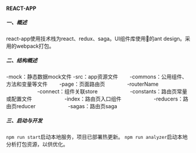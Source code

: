#### REACT-APP

##### 一、概述
react-app使用技术栈为react、redux、saga。UI组件库使用🐜的ant design。采用的webpack打包。

##### 二、结构概述

-mock：静态数据mock文件
-src：app资源文件
&emsp;&emsp;-commons：公用组件、方法和变量等文件
&emsp;&emsp;-page：页面路由页
&emsp;&emsp;&emsp;&emsp;-routerName
&emsp;&emsp;&emsp;&emsp;&emsp;&emsp;-connect：组件关联store
&emsp;&emsp;&emsp;&emsp;&emsp;&emsp;-constants：路由页常量或配置文件
&emsp;&emsp;&emsp;&emsp;&emsp;&emsp;-index：路由页入口组件
&emsp;&emsp;&emsp;&emsp;&emsp;&emsp;-reducers：路由页reducer
&emsp;&emsp;&emsp;&emsp;&emsp;&emsp;-sagas：路由页saga

##### 三、启动与开发
`npm run start`启动本地服务，项目已部署热更新。
`npm run analyzer`启动本地分析打包资源，以供优化。